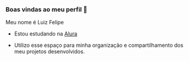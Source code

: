 ### Boas vindas ao meu perfil 💙

Meu nome é Luiz Felipe

  - Estou estudando na [Alura](https://alura.com)

  - Utilizo esse espaço para minha organização e compartilhamento dos meu projetos desenvolvidos.
